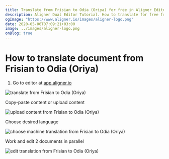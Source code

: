 ```yaml
---
title: Translate from Frisian to Odia (Oriya) for free in Aligner Editor
description: Aligner Dual Editor Tutorial. How to translate for free from Frisian to Odia (Oriya). Aligner is multilingual document management platform. 
ogImage: "https://www.aligner.io/images/aligner-logo.png"
date: 2020-05-06T07:09:21+03:00
image: ../images/aligner-logo.png
onBlog: true
---
```


# How to translate document from Frisian to Odia (Oriya)

1. Go to editor at [app.aligner.io](https://app.aligner.io "Aligner App web page")

![translate from Frisian to Odia (Oriya)](../aligner-blank-editor.png "translate from Frisian to Odia (Oriya)")

Copy-paste content or upload content

![upload content from Frisian to Odia (Oriya)](../aligner-uploaded-document.png "upload content from Frisian to Odia (Oriya)")

Choose desired language

![choose machine translation from Frisian to Odia (Oriya)](../aligner-language-dropdown.png "choose machine translation from Frisian to Odia (Oriya)")

Work and edit 2 documents in parallel

![edit translation from Frisian to Odia (Oriya)](../aligner-double-sitded-editor.png "edit translation from Frisian to Odia (Oriya)")

